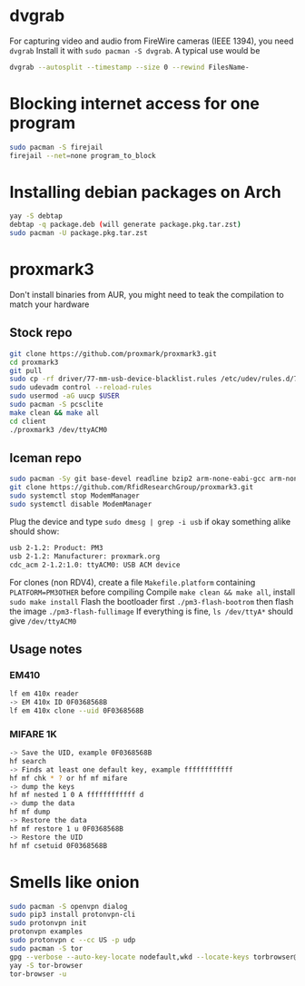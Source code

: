 # dvgrab
For capturing video and audio from FireWire cameras (IEEE 1394), you need ``dvgrab``
Install it with ``sudo pacman -S dvgrab``. A typical use would be

````bash
dvgrab --autosplit --timestamp --size 0 --rewind FilesName-
````
# Blocking internet access for one program
````bash
sudo pacman -S firejail
firejail --net=none program_to_block
````
# Installing debian packages on Arch
````bash
yay -S debtap
debtap -q package.deb (will generate package.pkg.tar.zst)
sudo pacman -U package.pkg.tar.zst
````
# proxmark3
Don't install binaries from AUR, you might need to teak the compilation to match your hardware
## Stock repo
````bash
git clone https://github.com/proxmark/proxmark3.git
cd proxmark3
git pull
sudo cp -rf driver/77-mm-usb-device-blacklist.rules /etc/udev/rules.d/77-mm-usb-device-blacklist.rules
sudo udevadm control --reload-rules
sudo usermod -aG uucp $USER
sudo pacman -S pcsclite
make clean && make all
cd client
./proxmark3 /dev/ttyACM0
````
## Iceman repo
````bash
sudo pacman -Sy git base-devel readline bzip2 arm-none-eabi-gcc arm-none-eabi-newlib qt5-base bluez --needed
git clone https://github.com/RfidResearchGroup/proxmark3.git
sudo systemctl stop ModemManager
sudo systemctl disable ModemManager
````
Plug the device and type `sudo dmesg | grep -i usb` if okay something alike should show:
````bash
usb 2-1.2: Product: PM3
usb 2-1.2: Manufacturer: proxmark.org
cdc_acm 2-1.2:1.0: ttyACM0: USB ACM device
````
For clones (non RDV4), create a file `Makefile.platform` containing `PLATFORM=PM3OTHER` before compiling
Compile `make clean && make all`, install `sudo make install`
Flash the bootloader first `./pm3-flash-bootrom` then flash the image `./pm3-flash-fullimage`
If everything is fine, `ls /dev/ttyA*` should give `/dev/ttyACM0`
## Usage notes
### EM410
````bash
lf em 410x reader
-> EM 410x ID 0F0368568B
lf em 410x clone --uid 0F0368568B
````
### MIFARE 1K
````bash
-> Save the UID, example 0F0368568B
hf search
-> Finds at least one default key, example ffffffffffff
hf mf chk * ? or hf mf mifare
-> dump the keys
hf mf nested 1 0 A ffffffffffff d
-> dump the data
hf mf dump
-> Restore the data
hf mf restore 1 u 0F0368568B
-> Restore the UID
hf mf csetuid 0F0368568B
````
# Smells like onion
````bash
sudo pacman -S openvpn dialog
sudo pip3 install protonvpn-cli
sudo protonvpn init
protonvpn examples
sudo protonvpn c --cc US -p udp
sudo pacman -S tor
gpg --verbose --auto-key-locate nodefault,wkd --locate-keys torbrowser@torproject.org
yay -S tor-browser
tor-browser -u
````
